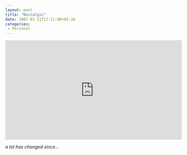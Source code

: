 ```yaml
---
layout: post
title: "Nostalgic"
date: 2007-03-21T17:11:00+05:30
categories:
 - Personal
---
```

<iframe width="560" height="315" src="http://www.youtube.com/embed/MhtqvNyKeQo"
frameborder="0" allowfullscreen></iframe>

*a lot has changed since...*
